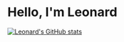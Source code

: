 # Hello, I'm Leonard


[![Leonard's GitHub stats](https://github-readme-stats.vercel.app/api?username=leonardporteria)](https://github.com/anuraghazra/github-readme-stats)
